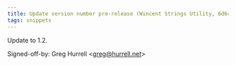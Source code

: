 ```yaml
---
title: Update version number pre-release (Wincent Strings Utility, 6d64ed4)
tags: snippets
---
```


Update to 1.2.

Signed-off-by: Greg Hurrell &lt;greg@hurrell.net&gt;
